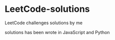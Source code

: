 # LeetCode-solutions
LeetCode challenges solutions by me

solutions has been wrote in JavaScript and Python
